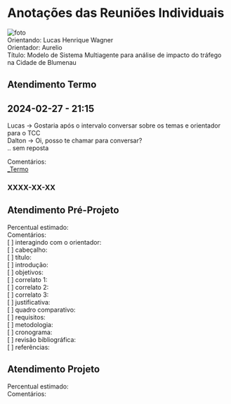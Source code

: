 # Anotações das Reuniões Individuais  

![foto](foto.png "foto")  
Orientando: Lucas Henrique Wagner  
Orientador: Aurelio  
Título: Modelo de Sistema Multiagente para análise de impacto do tráfego na Cidade de Blumenau  

## Atendimento Termo  

## 2024-02-27 - 21:15

Lucas -> Gostaria após o intervalo conversar sobre os temas e orientador para o TCC  
Dalton -> Oi, posso te chamar para conversar?  
.. sem reposta  

Comentários:  
[_Termo](_Termo.pdf "_Termo")  

### XXXX-XX-XX

## Atendimento Pré-Projeto  

Percentual estimado:  
Comentários:  
[ ] interagindo com o orientador:  
[ ] cabeçalho:  
[ ] título:  
[ ] introdução:  
[ ] objetivos:  
[ ] correlato 1:  
[ ] correlato 2:  
[ ] correlato 3:  
[ ] justificativa:  
[ ] quadro comparativo:  
[ ] requisitos:  
[ ] metodologia:  
[ ] cronograma:  
[ ] revisão bibliográfica:  
[ ] referências:  

## Atendimento Projeto  

Percentual estimado:  
Comentários:  
